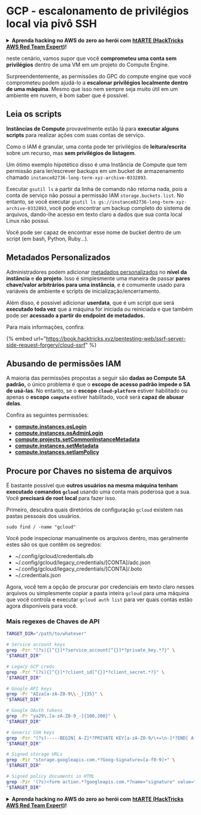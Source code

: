 # GCP - escalonamento de privilégios local via pivô SSH

<details>

<summary><strong>Aprenda hacking no AWS do zero ao herói com</strong> <a href="https://training.hacktricks.xyz/courses/arte"><strong>htARTE (HackTricks AWS Red Team Expert)</strong></a><strong>!</strong></summary>

Outras formas de apoiar o HackTricks:

* Se você quer ver sua **empresa anunciada no HackTricks** ou **baixar o HackTricks em PDF**, confira os [**PLANOS DE ASSINATURA**](https://github.com/sponsors/carlospolop)!
* Adquira o [**material oficial PEASS & HackTricks**](https://peass.creator-spring.com)
* Descubra [**A Família PEASS**](https://opensea.io/collection/the-peass-family), nossa coleção de [**NFTs**](https://opensea.io/collection/the-peass-family) exclusivos
* **Junte-se ao grupo** 💬 [**Discord**](https://discord.gg/hRep4RUj7f) ou ao grupo [**telegram**](https://t.me/peass) ou **siga-me** no **Twitter** 🐦 [**@carlospolopm**](https://twitter.com/carlospolopm)**.**
* **Compartilhe suas técnicas de hacking enviando PRs para os repositórios do GitHub** [**HackTricks**](https://github.com/carlospolop/hacktricks) e [**HackTricks Cloud**](https://github.com/carlospolop/hacktricks-cloud).

</details>

neste cenário, vamos supor que você **comprometeu uma conta sem privilégios** dentro de uma VM em um projeto do Compute Engine.

Surpreendentemente, as permissões do GPC do compute engine que você comprometeu podem ajudá-lo a **escalonar privilégios localmente dentro de uma máquina**. Mesmo que isso nem sempre seja muito útil em um ambiente em nuvem, é bom saber que é possível.

## Leia os scripts <a href="#follow-the-scripts" id="follow-the-scripts"></a>

**Instâncias de Compute** provavelmente estão lá para **executar alguns scripts** para realizar ações com suas contas de serviço.

Como o IAM é granular, uma conta pode ter privilégios de **leitura/escrita** sobre um recurso, mas **sem privilégios de listagem**.

Um ótimo exemplo hipotético disso é uma Instância de Compute que tem permissão para ler/escrever backups em um bucket de armazenamento chamado `instance82736-long-term-xyz-archive-0332893`.

Executar `gsutil ls` a partir da linha de comando não retorna nada, pois a conta de serviço não possui a permissão IAM `storage.buckets.list`. No entanto, se você executar `gsutil ls gs://instance82736-long-term-xyz-archive-0332893`, você pode encontrar um backup completo do sistema de arquivos, dando-lhe acesso em texto claro a dados que sua conta local Linux não possui.

Você pode ser capaz de encontrar esse nome de bucket dentro de um script (em bash, Python, Ruby...).

## Metadados Personalizados

Administradores podem adicionar [metadados personalizados](https://cloud.google.com/compute/docs/storing-retrieving-metadata#custom) no **nível da instância** e **do projeto**. Isso é simplesmente uma maneira de passar **pares chave/valor arbitrários para uma instância**, e é comumente usado para variáveis de ambiente e scripts de inicialização/encerramento.

Além disso, é possível adicionar **userdata**, que é um script que será **executado toda vez** que a máquina for iniciada ou reiniciada e que também pode ser **acessado a partir do endpoint de metadados.**

Para mais informações, confira:

{% embed url="https://book.hacktricks.xyz/pentesting-web/ssrf-server-side-request-forgery/cloud-ssrf" %}

## **Abusando de permissões IAM**

A maioria das permissões propostas a seguir são **dadas ao Compute SA padrão,** o único problema é que o **escopo de acesso padrão impede o SA de usá-las**. No entanto, se o **escopo** **`cloud-platform`** estiver habilitado ou apenas o **escopo** **`compute`** estiver habilitado, você será **capaz de abusar delas**.

Confira as seguintes permissões:

* ****[**compute.instances.osLogin**](../../gcp-pentesting/gcp-privilege-escalation/gcp-compute-privesc/#compute.instances.oslogin)****
* ****[**compute.instances.osAdminLogin**](../../gcp-pentesting/gcp-privilege-escalation/gcp-compute-privesc/#compute.instances.osadminlogin)****
* ****[**compute.projects.setCommonInstanceMetadata**](../../gcp-pentesting/gcp-privilege-escalation/gcp-compute-privesc/#compute.projects.setcommoninstancemetadata)****
* ****[**compute.instances.setMetadata**](../../gcp-pentesting/gcp-privilege-escalation/gcp-compute-privesc/#compute.instances.setmetadata)****
* ****[**compute.instances.setIamPolicy**](../../gcp-pentesting/gcp-privilege-escalation/gcp-compute-privesc/#compute.instances.setiampolicy)****

## Procure por Chaves no sistema de arquivos

É bastante possível que **outros usuários na mesma máquina tenham executado comandos `gcloud`** usando uma conta mais poderosa que a sua. Você **precisará de root local** para fazer isso.

Primeiro, descubra quais diretórios de configuração `gcloud` existem nas pastas pessoais dos usuários.
```
sudo find / -name "gcloud"
```
Você pode inspecionar manualmente os arquivos dentro, mas geralmente estes são os que contêm os segredos:

* \~/.config/gcloud/credentials.db
* \~/.config/gcloud/legacy\_credentials/\[CONTA]/adc.json
* \~/.config/gcloud/legacy\_credentials/\[CONTA]/.boto
* \~/.credentials.json

Agora, você tem a opção de procurar por credenciais em texto claro nesses arquivos ou simplesmente copiar a pasta inteira `gcloud` para uma máquina que você controla e executar `gcloud auth list` para ver quais contas estão agora disponíveis para você.

### Mais regexes de Chaves de API
```bash
TARGET_DIR="/path/to/whatever"

# Service account keys
grep -Pzr "(?s){[^{}]*?service_account[^{}]*?private_key.*?}" \
"$TARGET_DIR"

# Legacy GCP creds
grep -Pzr "(?s){[^{}]*?client_id[^{}]*?client_secret.*?}" \
"$TARGET_DIR"

# Google API keys
grep -Pr "AIza[a-zA-Z0-9\\-_]{35}" \
"$TARGET_DIR"

# Google OAuth tokens
grep -Pr "ya29\.[a-zA-Z0-9_-]{100,200}" \
"$TARGET_DIR"

# Generic SSH keys
grep -Pzr "(?s)-----BEGIN[ A-Z]*?PRIVATE KEY[a-zA-Z0-9/\+=\n-]*?END[ A-Z]*?PRIVATE KEY-----" \
"$TARGET_DIR"

# Signed storage URLs
grep -Pir "storage.googleapis.com.*?Goog-Signature=[a-f0-9]+" \
"$TARGET_DIR"

# Signed policy documents in HTML
grep -Pzr '(?s)<form action.*?googleapis.com.*?name="signature" value=".*?">' \
"$TARGET_DIR"
```
<details>

<summary><strong>Aprenda hacking no AWS do zero ao herói com</strong> <a href="https://training.hacktricks.xyz/courses/arte"><strong>htARTE (HackTricks AWS Red Team Expert)</strong></a><strong>!</strong></summary>

Outras formas de apoiar o HackTricks:

* Se você quer ver sua **empresa anunciada no HackTricks** ou **baixar o HackTricks em PDF**, confira os [**PLANOS DE ASSINATURA**](https://github.com/sponsors/carlospolop)!
* Adquira o [**material oficial PEASS & HackTricks**](https://peass.creator-spring.com)
* Descubra [**A Família PEASS**](https://opensea.io/collection/the-peass-family), nossa coleção de [**NFTs**](https://opensea.io/collection/the-peass-family) exclusivos
* **Junte-se ao grupo** 💬 [**Discord**](https://discord.gg/hRep4RUj7f) ou ao grupo [**telegram**](https://t.me/peass) ou **siga**-me no **Twitter** 🐦 [**@carlospolopm**](https://twitter.com/carlospolopm)**.**
* **Compartilhe suas técnicas de hacking enviando PRs para os repositórios github** [**HackTricks**](https://github.com/carlospolop/hacktricks) e [**HackTricks Cloud**](https://github.com/carlospolop/hacktricks-cloud).

</details>
